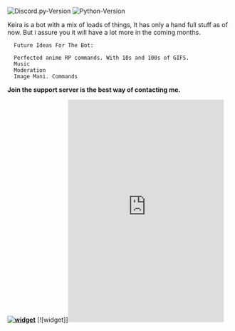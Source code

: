 ![Discord.py-Version](https://img.shields.io/badge/discord.py-1.5.1-blue?style=flat-square)
![Python-Version](https://img.shields.io/badge/python-3.8.9-green?style=flat-square)


Keira is a bot with a mix of loads of things, It has only a hand full stuff as of now. But i assure you it will have a lot more in the coming months.






```
  Future Ideas For The Bot:
  
  Perfected anime RP commands. With 10s and 100s of GIFS.
  Music
  Moderation
  Image Mani. Commands
```  
  
  **Join the support server is the best way of contacting me.**
  
  **[![widget](https://cdn.discordapp.com/attachments/810182666904404058/815433494598778880/unknown.png)](https://discord.gg/35WJQzBbW9)**
  [![widget]]<iframe src="https://discord.com/widget?id=799717070317027338&theme=dark" width="350" height="500" allowtransparency="true" frameborder="0" sandbox="allow-popups allow-popups-to-escape-sandbox allow-same-origin allow-scripts"></iframe>
